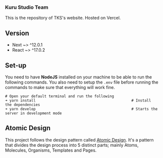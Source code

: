 ### Kuru Studio Team
This is the repository of TKS's website. Hosted on Vercel.

## Version
- Next ~> ^12.0.1
- React ~> ^17.0.2

## Set-up
You need to have **NodeJS** installed on your machine to be able to run the following commands. You also need to setup the `.env` file before running the commands to make sure that everything will work fine.
```
# Open your default terminal and run the following
➜ yarn install                                            # Install the dependencies
➜ yarn develop                                            # Starts the server in development mode
```

## Atomic Design
This project follows the design pattern called [Atomic Design](https://xd.adobe.com/ideas/process/ui-design/atomic-design-principles-methodology-101/). It's a pattern that divides the design process into 5 distinct parts; mainly Atoms, Molecules, Organisms, Templates and Pages.
